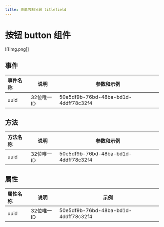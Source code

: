 ```yaml
---
title: 表单强制分段 titlefield
---
```


# 按钮 button 组件
![[img.png]]

## 事件

| 事件名称 | 说明      | 参数和示例                                |
|:-----|---------|--------------------------------------|
| uuid | 32位唯一ID | 50e5df9b-76bd-48ba-bd1d-4ddff78c32f4 |

## 方法

| 方法名称 | 说明      | 参数和示例                                |
|:-----|---------|--------------------------------------|
| uuid | 32位唯一ID | 50e5df9b-76bd-48ba-bd1d-4ddff78c32f4 |

## 属性

| 属性名称 | 说明      | 示例                                   |
|:-----|---------|--------------------------------------|
| uuid | 32位唯一ID | 50e5df9b-76bd-48ba-bd1d-4ddff78c32f4 |